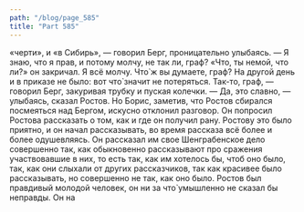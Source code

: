 ```yaml
---
path: "/blog/page_585"
title: "Part 585"
---
```


 «черти», и «в Сибирь», — говорил Берг, проницательно улыбаясь. — Я знаю, что я прав, и потому молчу, не так ли, граф? «Что, ты немой, что ли?» он закричал. Я всё молчу. Что̀ ж вы думаете, граф? На другой день и в приказе не было: вот что̀ значит не потеряться. Так-то, граф, — говорил Берг, закуривая трубку и пуская колечки.
— Да, это славно, — улыбаясь, сказал Ростов.
Но Борис, заметив, что Ростов сбирался посмеяться над Бергом, искусно отклонил разговор. Он попросил Ростова рассказать о том, как и где он получил рану. Ростову это было приятно, и он начал рассказывать, во время рассказа всё более и более одушевляясь. Он рассказал им свое Шенграбенское дело совершенно так, как обыкновенно рассказывают про сражения участвовавшие в них, то есть так, как им хотелось бы, чтоб оно было, так, как они слыхали от других рассказчиков, так как красивее было рассказывать, но совершенно не так, как оно было. Ростов был правдивый молодой человек, он ни за что̀ умышленно не сказал бы неправды. Он на
